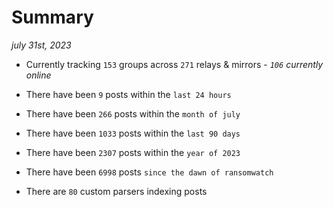 
# Summary
_july 31st, 2023_

- Currently tracking `153` groups across `271` relays & mirrors - _`106` currently online_

- There have been `9` posts within the `last 24 hours`

- There have been `266` posts within the `month of july`

- There have been `1033` posts within the `last 90 days`

- There have been `2307` posts within the `year of 2023`

- There have been `6998` posts `since the dawn of ransomwatch`

- There are `80` custom parsers indexing posts
